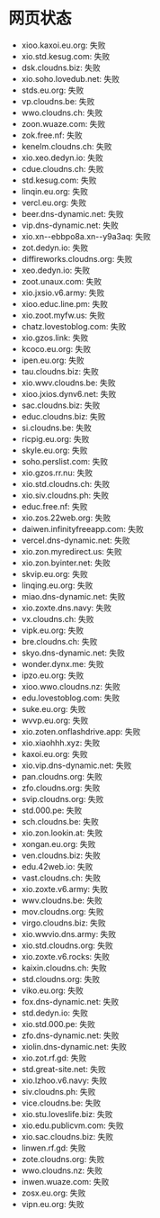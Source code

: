 # 网页状态
- xioo.kaxoi.eu.org: 失败
- xio.std.kesug.com: 失败
- dsk.cloudns.biz: 失败
- xio.soho.lovedub.net: 失败
- stds.eu.org: 失败
- vp.cloudns.be: 失败
- wwo.cloudns.ch: 失败
- zoon.wuaze.com: 失败
- zok.free.nf: 失败
- kenelm.cloudns.ch: 失败
- xio.xeo.dedyn.io: 失败
- cdue.cloudns.ch: 失败
- std.kesug.com: 失败
- linqin.eu.org: 失败
- vercl.eu.org: 失败
- beer.dns-dynamic.net: 失败
- vip.dns-dynamic.net: 失败
- xio.xn--ebbpo8a.xn--y9a3aq: 失败
- zot.dedyn.io: 失败
- diffireworks.cloudns.org: 失败
- xeo.dedyn.io: 失败
- zoot.unaux.com: 失败
- xio.jxsio.v6.army: 失败
- xioo.educ.line.pm: 失败
- xio.zoot.myfw.us: 失败
- chatz.lovestoblog.com: 失败
- xio.gzos.link: 失败
- kcoco.eu.org: 失败
- ipen.eu.org: 失败
- tau.cloudns.biz: 失败
- xio.wwv.cloudns.be: 失败
- xioo.jxios.dynv6.net: 失败
- sac.cloudns.biz: 失败
- educ.cloudns.biz: 失败
- si.cloudns.be: 失败
- ricpig.eu.org: 失败
- skyle.eu.org: 失败
- soho.perslist.com: 失败
- xio.gzos.rr.nu: 失败
- xio.std.cloudns.ch: 失败
- xio.siv.cloudns.ph: 失败
- educ.free.nf: 失败
- xio.zos.22web.org: 失败
- daiwen.infinityfreeapp.com: 失败
- vercel.dns-dynamic.net: 失败
- xio.zon.myredirect.us: 失败
- xio.zon.byinter.net: 失败
- skvip.eu.org: 失败
- linqing.eu.org: 失败
- miao.dns-dynamic.net: 失败
- xio.zoxte.dns.navy: 失败
- vx.cloudns.ch: 失败
- vipk.eu.org: 失败
- bre.cloudns.ch: 失败
- skyo.dns-dynamic.net: 失败
- wonder.dynx.me: 失败
- ipzo.eu.org: 失败
- xioo.wwo.cloudns.nz: 失败
- edu.lovestoblog.com: 失败
- suke.eu.org: 失败
- wvvp.eu.org: 失败
- xio.zoten.onflashdrive.app: 失败
- xio.xiaohhh.xyz: 失败
- kaxoi.eu.org: 失败
- xio.vip.dns-dynamic.net: 失败
- pan.cloudns.org: 失败
- zfo.cloudns.org: 失败
- svip.cloudns.org: 失败
- std.000.pe: 失败
- sch.cloudns.be: 失败
- xio.zon.lookin.at: 失败
- xongan.eu.org: 失败
- ven.cloudns.biz: 失败
- edu.42web.io: 失败
- vast.cloudns.ch: 失败
- xio.zoxte.v6.army: 失败
- wwv.cloudns.be: 失败
- mov.cloudns.org: 失败
- virgo.cloudns.biz: 失败
- xio.wwvio.dns.army: 失败
- xio.std.cloudns.org: 失败
- xio.zoxte.v6.rocks: 失败
- kaixin.cloudns.ch: 失败
- std.cloudns.org: 失败
- viko.eu.org: 失败
- fox.dns-dynamic.net: 失败
- std.dedyn.io: 失败
- xio.std.000.pe: 失败
- zfo.dns-dynamic.net: 失败
- xiolin.dns-dynamic.net: 失败
- xio.zot.rf.gd: 失败
- std.great-site.net: 失败
- xio.lzhoo.v6.navy: 失败
- siv.cloudns.ph: 失败
- vice.cloudns.be: 失败
- xio.stu.loveslife.biz: 失败
- xio.edu.publicvm.com: 失败
- xio.sac.cloudns.biz: 失败
- linwen.rf.gd: 失败
- zote.cloudns.org: 失败
- wwo.cloudns.nz: 失败
- inwen.wuaze.com: 失败
- zosx.eu.org: 失败
- vipn.eu.org: 失败
